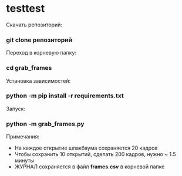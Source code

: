 # testtest

Скачать репозиторий:
### git clone репозиторий

Переход в корневую папку:
### cd grab_frames

Установка зависимостей:
### python -m pip install -r requirements.txt

Запуск:
### python -m grab_frames.py

Примечания:
- На каждое открытие шлакбаума сохраняется 20 кадров
- Чтобы сохранить 10 открытий, сделать 200 кадров, нужно ~ 1.5 минуты
- ЖУРНАЛ сохраняется в файл **frames.csv** в корневой папке 
